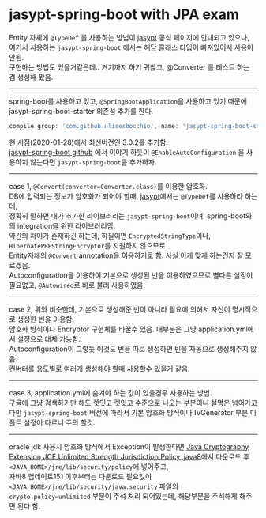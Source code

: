 # jasypt-spring-boot with JPA exam

Entity 자체에 `@TypeDef` 를 사용하는 방법이 [jasypt](http://www.jasypt.org/) 공식 페이지에 안내되고 있으나,  
여기서 사용하는 `jasypt-spring-boot` 에서는 해당 클래스 타입이 빠져있어서 사용이 안됨.  
구현하는 방법도 있을거같은데.. 거기까지 하기 귀찮고, @Converter 를 테스트 하는 겸 생성해 봤음.

---
spring-boot를 사용하고 있고, `@SpringBootApplication`을 사용하고 있기 때문에 jasypt-spring-boot-starter 의존성 추가를 한다.
```groovy
compile group: 'com.github.ulisesbocchio', name: 'jasypt-spring-boot-starter', version: '3.0.2'
```
현 시점(2020-01-28)에서 최신버전인 3.0.2를 추가함.\
[jasypt-spring-boot github](https://github.com/ulisesbocchio/jasypt-spring-boot) 에서 이야기 하듯이
`@EnableAutoConfiguration` 을 사용하지 않는다면 `jasypt-spring-boot`를 추가하자.

---
case 1,
`@Convert(converter=Converter.class)`를 이용한 암호화.\
DB에 입력되는 정보가 암호화가 되어야 할때, [jasypt](http://www.jasypt.org/hibernate.html)에서는 `@TypeDef`를 사용하라 하는데,\
정확히 말하면 내가 추가한 라이브러리는 `jasypt-spring-boot`이며, spring-boot와의 integration을 위한 라이브러리임.\
약간의 차이가 존재하긴 하는데, 하필이면 `EncryptedStringType`이나, `HibernatePBEStringEncryptor`를 지원하지 않으므로\
Entity자체의 `@Convert` annotation을 이용하기로 함. 사실 이게 맞게 하는건지 잘 모르겠음.\
Autoconfiguration을 이용하여 기본으로 생성된 빈을 이용하였으므로 별다른 설정이 필요없고, `@Autowired`로 바로 불러 사용하였음.

---
case 2,
위와 비슷한데, 기본으로 생성해준 빈이 아니라 필요에 의해서 자신이 명시적으로 생성한 빈을 이용함.\
암호화 방식이나 Encryptor 구현체를 바꿀수 있음. 대부분은 그냥 application.yml에서 설정으로 대체 가능함.\
Autoconfiguration이 그렇듯 이것도 빈을 따로 생성하면 빈을 자동으로 생성해주지 않음.\
컨버터를 용도별로 여러개 생성해야 할때 사용할수 있을거 같음.

---
case 3,
application.yml에 숨겨야 하는 값이 있을경우 사용하는 방법.\
구글에 그냥 검색하기만 해도 렛잇고 렛잇고 수준으로 나오는 부분이니 설명은 넘어가고\
다만 `jasypt-spring-boot` 버전에 따라서 기본 암호화 방식이나 IVGenerator 부분 디폴트 설정이 다르니 주의 할것.

---
oracle jdk 사용시 암호화 방식에서 Exception이 발생한다면 
[Java Cryptography Extension,JCE Unlimited Strength Jurisdiction Policy, java8](https://www.oracle.com/technetwork/java/javase/downloads/jce8-download-2133166.html)에서 다운로드 후 
`<JAVA_HOME>/jre/lib/security/policy`에 넣어주고,\
자바8 업데이트151 이후부터는 다운로드 필요없이 `<JAVA_HOME>/jre/lib/security/java.security` 파일의 `crypto.policy=unlimited` 부분이 주석 처리 되어있는데, 해당부분을 주석해제 해주면 된다 함.
